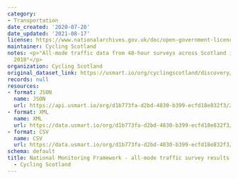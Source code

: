 ```yaml
---
category:
- Transportation
date_created: '2020-07-20'
date_updated: '2021-08-17'
license: https://www.nationalarchives.gov.uk/doc/open-government-licence/version/3/
maintainer: Cycling Scotland
notes: <p>"All-mode traffic data from 48-hour surveys across Scotland in September
  2018"</p>
organization: Cycling Scotland
original_dataset_link: https://usmart.io/org/cyclingscotland/discovery/discovery-view-detail/a0f74c16-ff56-4d36-a26d-8d07e9a5a449
records: null
resources:
- format: JSON
  name: JSON
  url: https://api.usmart.io/org/d1b773fa-d2bd-4830-b399-ecfd18e832f3/20f490ba-edef-4843-822a-cd3e2670916f/2/urql
- format: XML
  name: XML
  url: https://data.usmart.io/org/d1b773fa-d2bd-4830-b399-ecfd18e832f3/resource?resourceGUID=f255f058-4237-42a4-8ddf-e88d2627ae66
- format: CSV
  name: CSV
  url: https://data.usmart.io/org/d1b773fa-d2bd-4830-b399-ecfd18e832f3/resource?resourceGUID=7b202b52-1850-4396-b668-dca476a69da5
schema: default
title: National Monitoring Framework - all-mode traffic survey results September 2018
  - Cycling Scotland
---
```

